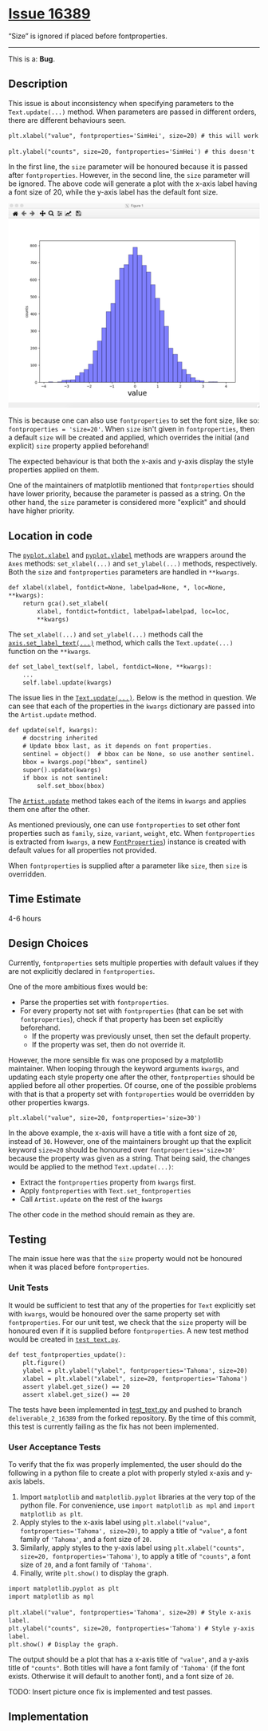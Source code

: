 # [Issue 16389](https://github.com/matplotlib/matplotlib/issues/16389)

“Size” is ignored if placed before fontproperties.

----------------------------------------------------

This is a: **Bug**.

## Description
This issue is about inconsistency when specifying parameters to the `Text.update(...)` method. When parameters are passed in different orders, there are different behaviours seen. 

```
plt.xlabel("value", fontproperties='SimHei', size=20) # this will work

plt.ylabel("counts", size=20, fontproperties='SimHei') # this doesn't
```

In the first line, the `size` parameter will be honoured because it is passed after `fontproperties`. However, in the second line, the `size` parameter will be ignored. The above code will generate a plot with the x-axis label having a font size of 20, while the y-axis label has the default font size.

![hlines](./img/16389_img_1.png)

This is because one can also use `fontproperties` to set the font size, like so: `fontproperties = 'size=20'`. When `size` isn't given in `fontproperties`, then a default `size` will be created and applied, which overrides the initial (and explicit) `size` property applied beforehand! 

The expected behaviour is that both the x-axis and y-axis display the style properties applied on them.

One of the maintainers of matplotlib mentioned that `fontproperties` should have lower priority, because the parameter is passed as a string. On the other hand, the `size` parameter is considered more "explicit" and should have higher priority.

## Location in code

The [`pyplot.xlabel`](https://github.com/CSCD01-team04/matplotlib/blob/3205ff797038fb4662b843faceeaaec1f63acef9/lib/matplotlib/pyplot.py#L2901) and [`pyplot.ylabel`](https://github.com/CSCD01-team04/matplotlib/blob/3205ff797038fb4662b843faceeaaec1f63acef9/lib/matplotlib/pyplot.py#L2909) methods are wrappers around the `Axes` methods: `set_xlabel(...)` and `set_ylabel(...)` methods, respectively. Both the `size` and `fontproperties` parameters are handled in `**kwargs`.

```
def xlabel(xlabel, fontdict=None, labelpad=None, *, loc=None, **kwargs):
    return gca().set_xlabel(
        xlabel, fontdict=fontdict, labelpad=labelpad, loc=loc,
        **kwargs)
```

The `set_xlabel(...)` and `set_ylabel(...)` methods call the [`axis.set_label_text(...)`](https://github.com/CSCD01-team04/matplotlib/blob/3205ff797038fb4662b843faceeaaec1f63acef9/lib/matplotlib/axis.py#L1507) method, which calls the `Text.update(...)` function on the `**kwargs`. 

```
def set_label_text(self, label, fontdict=None, **kwargs):
    ...
    self.label.update(kwargs)
```

The issue lies in the [`Text.update(...)`](https://github.com/CSCD01-team04/matplotlib/blob/3205ff797038fb4662b843faceeaaec1f63acef9/lib/matplotlib/text.py#L175). Below is the method in question. We can see that each of the properties in the `kwargs` dictionary are passed into the `Artist.update` method.

```
def update(self, kwargs):
    # docstring inherited
    # Update bbox last, as it depends on font properties.
    sentinel = object()  # bbox can be None, so use another sentinel.
    bbox = kwargs.pop("bbox", sentinel)
    super().update(kwargs)
    if bbox is not sentinel:
        self.set_bbox(bbox)
```

The [`Artist.update`](https://github.com/CSCD01-team04/matplotlib/blob/3205ff797038fb4662b843faceeaaec1f63acef9/lib/matplotlib/artist.py#L968) method takes each of the items in `kwargs` and applies them one after the other. 

As mentioned previously, one can use `fontproperties` to set other font properties such as `family`, `size`, `variant`, `weight`, etc. When `fontproperties` is extracted from `kwargs`, a new [`FontProperties`](https://github.com/CSCD01-team04/matplotlib/blob/3205ff797038fb4662b843faceeaaec1f63acef9/lib/matplotlib/font_manager.py#L553))  instance is created with default values for all properties not provided. 

When `fontproperties` is supplied after a parameter like `size`, then `size` is overridden. 

## Time Estimate
4-6 hours

## Design Choices

Currently, `fontproperties` sets multiple properties with default values if they are not explicitly declared in `fontproperties`. 

One of the more ambitious fixes would be:
- Parse the properties set with `fontproperties`.
- For every property not set with `fontproperties` (that can be set with `fontproperties`), check if that property has been set explicitly beforehand.
    - If the property was previously unset, then set the default property.
    - If the property was set, then do not override it.

However, the more sensible fix was one proposed by a matplotlib maintainer. When looping through the keyword arguments `kwargs`, and updating each style property one after the other, `fontproperties` should be applied before all other properties. Of course, one of the possible problems with that is that a property set with `fontproperties` would be overridden by other properties kwargs.

```
plt.xlabel("value", size=20, fontproperties='size=30')
```

In the above example, the x-axis will have a title with a font size of `20`, instead of `30`. However, one of the maintainers brought up that the explicit keyword `size=20` should be honoured over `fontproperties='size=30'` because the property was given as a string. That being said, the changes would be applied to the method `Text.update(...)`:

- Extract the `fontproperties` property from `kwargs` first.
- Apply `fontproperties` with `Text.set_fontproperties`
- Call `Artist.update` on the rest of the `kwargs`

The other code in the method should remain as they are.

## Testing

The main issue here was that the `size` property would not be honoured when it was placed before `fontproperties`.  

### Unit Tests

It would be sufficient to test that any of the properties for `Text` explicitly set with `kwargs`, would be honoured over the same property set with `fontproperties`. For our unit test, we check that the `size` property will be honoured even if it is supplied before `fontproperties`. A new test method would be created in [`test_text.py`](https://github.com/CSCD01-team04/matplotlib/blob/3205ff797038fb4662b843faceeaaec1f63acef9/lib/matplotlib/tests/test_text.py).

```
def test_fontproperties_update(): 
    plt.figure()
    ylabel = plt.ylabel("ylabel", fontproperties='Tahoma', size=20)    
    xlabel = plt.xlabel("xlabel", size=20, fontproperties='Tahoma')
    assert ylabel.get_size() == 20
    assert xlabel.get_size() == 20
```

The tests have been implemented in [test_text.py](https://github.com/CSCD01-team04/matplotlib/blob/deliverable_2_16389/lib/matplotlib/tests/test_text.py#L657) and pushed to branch `deliverable_2_16389` from the forked repository. By the time of this commit, this test is currently failing as the fix has not been implemented.

### User Acceptance Tests

To verify that the fix was properly implemented, the user should do the following in a python file to create a plot with properly styled x-axis and y-axis labels.
1. Import `matplotlib` and `matplotlib.pyplot` libraries at the very top of the python file. For convenience, use `import matplotlib as mpl` and `import matplotlib as plt`.
2. Apply styles to the x-axis label using `plt.xlabel("value", fontproperties='Tahoma', size=20)`, to apply a title of `"value"`, a font family of `'Tahoma'`, and a font size of `20`.
3. Similarly, apply styles to the y-axis label using `plt.xlabel("counts", size=20, fontproperties='Tahoma')`, to apply a title of `"counts"`, a font size of `20`, and a font family of `'Tahoma'`.
4. Finally, write `plt.show()` to display the graph.

```
import matplotlib.pyplot as plt
import matplotlib as mpl

plt.xlabel("value", fontproperties='Tahoma', size=20) # Style x-axis label.
plt.ylabel("counts", size=20, fontproperties='Tahoma') # Style y-axis label.
plt.show() # Display the graph.
```

The output should be a plot that has a x-axis title of `"value"`, and a y-axis title of `"counts"`. Both titles will have a font family of `'Tahoma'` (if the font exists. Otherwise it will default to another font), and a font size of `20`. 

TODO: Insert picture once fix is implemented and test passes.

## Implementation



